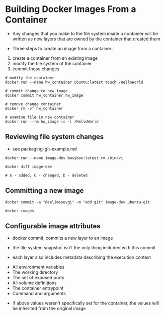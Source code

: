 # Building Docker Images From a Container

- Any changes that you make to the file system inside a container will be
  written as new layers that are owned by the container that created them

- Three steps to create an image from a container:

1. create a container from an existing image
2. modify the file system of the container
3. commit those changes

```shell
# modify the container
docker run --name hw_container ubuntu:latest touch /HelloWorld

# commit change to new image
docker commit hw_container hw_image

# remove change container
docker rm -vf hw_container

# examine file in new container
docker run --rm hw_image ls -l /HelloWorld
```

## Reviewing file system changes

- see packaging-git-example.md

```shell
docker run --name image-dev busybox:latest rm /bin/vi

docker diff image-dev

# A - added, C - changed, D - deleted
```

## Committing a new image


```shell
docker commit -a "@selimssevgi" -m "add git" image-dev ubuntu-git

docker images
```

## Configurable image attributes

- docker commit, commits a new layer to an image

- the file system snapshot isn't the only thing included with this commit

- each layer also includes metadata describing the execution context

* All environment variables
* The working directory
* The set of exposed ports
* All volume definitions
* The container entrypoint
* Command and arguments

- If above values weren't specifically set for the container, the values will be
  inherited from the original image
